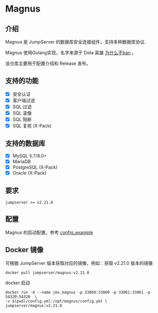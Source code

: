 # Magnus

## 介绍
Magnus 是 JumpServer 的数据库安全连接组件，支持多种数据库协议.

Magnus 使用Golang实现，名字来源于 Dota 英雄 [为什么不ban](https://www.dota2.com/hero/magnus) 。

该仓库主要用于配置介绍和 Release 发布。

## 支持的功能

- [x] 安全认证
- [x] 客户端过滤
- [x] SQL 过滤
- [x] SQL 录像
- [x] SQL 阻断
- [x] SQL 复核 (X-Pack)

## 支持的数据库

- [x] MySQL 5.7/8.0+
- [x] MariaDB
- [x] PostgreSQL (X-Pack)
- [x] Oracle (X-Pack)

## 要求

```
jumpserver >= v2.21.0 
```


## 配置

Magnus 的启动配置，参考 [config_example](config_example.yml)

## Docker 镜像

可根据 JumpServer 版本获取对应的镜像，例如：获取 v2.21.0 版本的镜像
```shell
docker pull jumpserver/magnus:v2.21.0
```

docker 启动

```shell
docker run -d --name jms_magnus -p 33060:33060 -p 33061:33061 -p 54320:54320  \
-v $(pwd)/config.yml:/opt/magnus/config.yml \
jumpserver/magnus:v2.21.0
```
